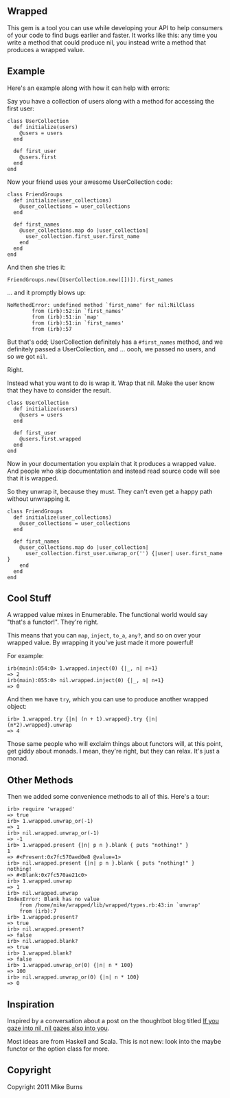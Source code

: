 Wrapped
-------

This gem is a tool you can use while developing your API to help consumers of
your code to find bugs earlier and faster. It works like this: any time you
write a method that could produce nil, you instead write a method that produces
a wrapped value.

Example
-------

Here's an example along with how it can help with errors:

Say you have a collection of users along with a method for accessing the first
user:

    class UserCollection
      def initialize(users)
        @users = users
      end
  
      def first_user
        @users.first
      end
    end

Now your friend uses your awesome UserCollection code:

    class FriendGroups
      def initialize(user_collections)
        @user_collections = user_collections
      end

      def first_names
        @user_collections.map do |user_collection|
          user_collection.first_user.first_name
        end
      end
    end

And then she tries it:

    FriendGroups.new([UserCollection.new([])]).first_names

... and it promptly blows up:

    NoMethodError: undefined method `first_name' for nil:NilClass
            from (irb):52:in `first_names'
            from (irb):51:in `map'
            from (irb):51:in `first_names'
            from (irb):57

But that's odd; UserCollection definitely has a `#first_names` method, and we
definitely passed a UserCollection, and ... oooh, we passed no users, and so we
got `nil`.

Right.

Instead what you want to do is wrap it. Wrap that nil. Make the user know that
they have to consider the result.

    class UserCollection
      def initialize(users)
        @users = users
      end
  
      def first_user
        @users.first.wrapped
      end
    end

Now in your documentation you explain that it produces a wrapped value. And
people who skip documentation and instead read source code will see that it is
wrapped.

So they unwrap it, because they must. They can't even get a happy path without
unwrapping it.

    class FriendGroups
      def initialize(user_collections)
        @user_collections = user_collections
      end

      def first_names
        @user_collections.map do |user_collection|
          user_collection.first_user.unwrap_or('') {|user| user.first_name }
        end
      end
    end

Cool Stuff
----------

A wrapped value mixes in Enumerable. The functional world would say "that's a
functor!". They're right.

This means that you can `map`, `inject`, `to_a`, `any?`, and so on over your
wrapped value. By wrapping it you've just made it more powerful!

For example:

    irb(main):054:0> 1.wrapped.inject(0) {|_, n| n+1}
    => 2
    irb(main):055:0> nil.wrapped.inject(0) {|_, n| n+1}
    => 0

And then we have `try`, which you can use to produce another wrapped object:

    irb> 1.wrapped.try {|n| (n + 1).wrapped}.try {|n| (n*2).wrapped}.unwrap
    => 4

Those same people who will exclaim things about functors will, at this point,
get giddy about monads. I mean, they're right, but they can relax. It's just a
monad.

Other Methods
-------------

Then we added some convenience methods to all of this. Here's a tour:

    irb> require 'wrapped'
    => true
    irb> 1.wrapped.unwrap_or(-1)
    => 1
    irb> nil.wrapped.unwrap_or(-1)
    => -1
    irb> 1.wrapped.present {|n| p n }.blank { puts "nothing!" }
    1
    => #<Present:0x7fc570aed0e8 @value=1>
    irb> nil.wrapped.present {|n| p n }.blank { puts "nothing!" }
    nothing!
    => #<Blank:0x7fc570ae21c0>
    irb> 1.wrapped.unwrap
    => 1
    irb> nil.wrapped.unwrap
    IndexError: Blank has no value
    	from /home/mike/wrapped/lib/wrapped/types.rb:43:in `unwrap'
    	from (irb):7
    irb> 1.wrapped.present?
    => true
    irb> nil.wrapped.present?
    => false
    irb> nil.wrapped.blank?
    => true
    irb> 1.wrapped.blank?
    => false
    irb> 1.wrapped.unwrap_or(0) {|n| n * 100}
    => 100
    irb> nil.wrapped.unwrap_or(0) {|n| n * 100}
    => 0

Inspiration
-----------

Inspired by a conversation about a post on the thoughtbot blog titled [If you
gaze into nil, nil gazes also into you](http://robots.thoughtbot.com/post/8181879506/if-you-gaze-into-nil-nil-gazes-also-into-you).

Most ideas are from Haskell and Scala. This is not new: look into the maybe
functor or the option class for more.

Copyright
---------
Copyright 2011 Mike Burns
